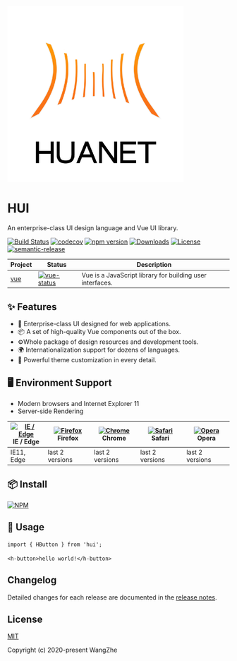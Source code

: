 ![avatar](./public/logo.png)
# HUI

An enterprise-class UI design language and Vue UI library.

[![Build Status](https://travis-ci.org/HuaNet/HUI.svg?branch=master)](https://travis-ci.org/HuaNet/HUI)
[![codecov](https://codecov.io/gh/HuaNet/HUI/branch/master/graph/badge.svg)](https://codecov.io/gh/HuaNet/HUI)
[![npm version](https://badge.fury.io/js/%40huanet%2Fhui.svg)](https://badge.fury.io/js/%40huanet%2Fhui)
[![Downloads](https://img.shields.io/npm/dm/@huanet/hui.svg)](https://www.npmjs.com/package/@huanet/hui)
[![License](https://img.shields.io/npm/l/@huanet/hui.svg)](https://www.npmjs.com/package/@huanet/hui)
[![semantic-release](https://img.shields.io/badge/%20%20%F0%9F%93%A6%F0%9F%9A%80-semantic--release-e10079.svg)](https://github.com/semantic-release/semantic-release)

| Project | Status | Description |
|---------|--------|-------------|
| [vue]                | [![vue-status]][vue-package] | Vue is a JavaScript library for building user interfaces. |


[vue]: https://github.com/vuejs/vue
[vue-status]: https://img.shields.io/badge/vue-2.6.11-orange?color=blue&style=flat-square
[vue-package]: https://npmjs.com/package/vue

## ✨ Features

- 🌈 Enterprise-class UI designed for web applications.
- 📦 A set of high-quality Vue components out of the box.
- ⚙️Whole package of design resources and development tools.
- 🌍 Internationalization support for dozens of languages.
- 🎨 Powerful theme customization in every detail. 
  
## 🖥 Environment Support

- Modern browsers and Internet Explorer 11
- Server-side Rendering

| [<img src="https://raw.githubusercontent.com/alrra/browser-logos/master/src/edge/edge_48x48.png" alt="IE / Edge" width="24px" height="24px" />](http://godban.github.io/browsers-support-badges/)<br/>IE / Edge | [<img src="https://raw.githubusercontent.com/alrra/browser-logos/master/src/firefox/firefox_48x48.png" alt="Firefox" width="24px" height="24px" />](http://godban.github.io/browsers-support-badges/)<br/>Firefox | [<img src="https://raw.githubusercontent.com/alrra/browser-logos/master/src/chrome/chrome_48x48.png" alt="Chrome" width="24px" height="24px" />](http://godban.github.io/browsers-support-badges/)<br/>Chrome | [<img src="https://raw.githubusercontent.com/alrra/browser-logos/master/src/safari/safari_48x48.png" alt="Safari" width="24px" height="24px" />](http://godban.github.io/browsers-support-badges/)<br/>Safari | [<img src="https://raw.githubusercontent.com/alrra/browser-logos/master/src/opera/opera_48x48.png" alt="Opera" width="24px" height="24px" />](http://godban.github.io/browsers-support-badges/)<br/>Opera |
| --------- | --------- | --------- | --------- | --------- |
| IE11, Edge| last 2 versions| last 2 versions| last 2 versions| last 2 versions

## 📦 Install

[![NPM](https://nodei.co/npm/@huanet/hui.png)](https://www.npmjs.com/package/@huanet/hui)

## 🔨 Usage

```
import { HButton } from 'hui'; 

<h-button>hello world!</h-button>
```

## Changelog

Detailed changes for each release are documented in the [release notes](https://github.com/HuaNet/HUI/releases).


## License

[MIT](https://github.com/HuaNet/HUI/LICENSE)

Copyright (c) 2020-present WangZhe


